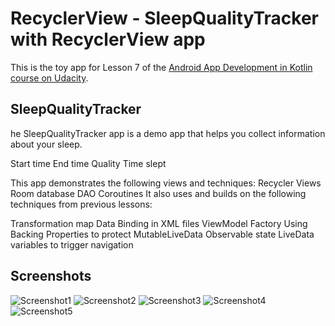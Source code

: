 # RecyclerView - SleepQualityTracker with RecyclerView app

This is the toy app for Lesson 7 of the [Android App Development in Kotlin course on Udacity](https://classroom.udacity.com/courses/ud9012/).

## SleepQualityTracker

he SleepQualityTracker app is a demo app that helps you collect information about your sleep.

Start time
End time
Quality
Time slept

This app demonstrates the following views and techniques:
Recycler Views
Room database
DAO
Coroutines
It also uses and builds on the following techniques from previous lessons:

Transformation map
Data Binding in XML files
ViewModel Factory
Using Backing Properties to protect MutableLiveData
Observable state LiveData variables to trigger navigation
## Screenshots

![Screenshot1](screenshots/sleep_tracker_home.png)
![Screenshot2](screenshots/sleep_tracker_home_filled.png)
![Screenshot3](screenshots/sleep_tracker_started.png)
![Screenshot4](screenshots/sleep_tracker_sleep_rating.png)
![Screenshot5](screenshots/sleep_tracker_details_screen.png)
